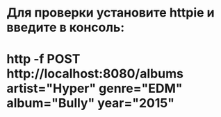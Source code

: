 # Для проверки установите httpie и введите в консоль:
# http -f POST http://localhost:8080/albums artist="Hyper" genre="EDM" album="Bully" year="2015"
